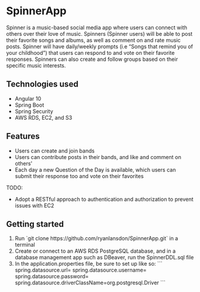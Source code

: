 # SpinnerApp
Spinner is a music-based social media app where users can connect with others over their love of music. Spinners (Spinner users) will be able to post their favorite songs and albums, as well as comment on and rate music posts. Spinner will have daily/weekly prompts (i.e “Songs that remind you of your childhood”) that users can respond to and vote on their favorite responses. Spinners can also create and follow groups based on their specific music interests.

## Technologies used
<ul>
  <li>Angular 10</li>
  <li>Spring Boot</li>
  <li>Spring Security</li>
  <li>AWS RDS, EC2, and S3</li>
</ul>

## Features
<ul>
  <li>Users can create and join bands</li>
  <li>Users can contribute posts in their bands, and like and comment on others'</li>
  <li>Each day a new Question of the Day is available, which users can submit their response too and vote on their favorites</li>
</ul>
TODO:
<ul>
  <li>Adopt a RESTful approach to authentication and authorization to prevent issues with EC2</li>
</ul>

## Getting started
<ol>
  <li>Run `git clone https://github.com/ryanlansdon/SpinnerApp.git` in a terminal</li>
  <li>Create or connect to an AWS RDS PostgreSQL database, and in a database management app such as DBeaver, run the SpinnerDDL.sql file</li>
  <li>In the application.properties file, be sure to set up like so:
    ```
    spring.datasource.url= <insert_database_public_dns_here>
    spring.datasource.username=<insert_database_username_here>
    spring.datasource.password=<insert_database_password_here>
    spring.datasource.driverClassName=org.postgresql.Driver
    ```
  </li>
